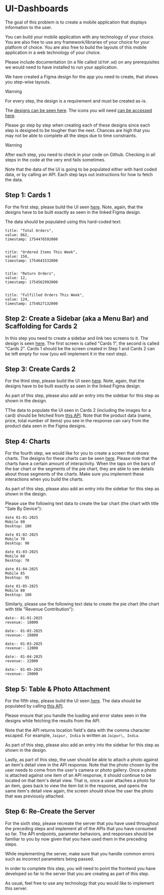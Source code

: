 # UI-Dashboards

The goal of this problem is to create a mobile application that displays information to the user.

You can build your mobile application with any technology of your choice. You are also free to use any framework/libraries of your choice for your platform of choice. You are also free to build the layouts of this mobile application in a web technology of your choice.

Please include documentation (in a file called `SETUP.md`) on any prerequisites we would need to have installed to run your application.

We have created a Figma design for the app you need to create, that shows you step-wise layouts.

> [!WARNING]
> For every step, the design is a requirement and must be created as-is.

The [designs can be seen here](https://www.figma.com/design/qlX9bngOXoPGdZm6vfF4CM/Interview-Designs--Mobile-?node-id=0-1&p=f&t=b0fyLnopnZLzHuAq-0). The icons you will need [can be accessed here](https://drive.google.com/drive/folders/1XNsmc8kPt9Mash5ycsjQVrFK-qQXCq1K?usp=sharing).

Please go step by step when creating each of these designs since each step is designed to be tougher than the next. Chances are high that you may not be able to complete all the steps due to time constraints.

> [!WARNING]
> After each step, you need to check in your code on Github. Checking in all steps in the code at the very end fails sometimes.

Note that the data of the UI is going to be populated either with hard coded data, or by calling an API. Each step lays out instructions for how to fetch the data.

## Step 1: Cards 1

For the first step, please build the UI seen [here](https://www.figma.com/design/qlX9bngOXoPGdZm6vfF4CM/Interview-Designs--Mobile-?node-id=2003-1355&t=b0fyLnopnZLzHuAq-4). Note, again, that the designs have to be built exactly as seen in the linked Figma design.

The data should be populated using this hard-coded text:

```
title: "Total Orders",
value: 862,
timestamp: 1754476592000


title: "Ordered Items This Week",
value: 156,
timestamp: 1754641532000


title: "Return Orders",
value: 12,
timestamp: 1754562992000


title: "Fulfilled Orders This Week",
value: 124,
timestamp: 1754627132000
```

## Step 2: Create a Sidebar (aka a Menu Bar) and Scaffolding for Cards 2

In this step you need to create a sidebar and link two screens to it. The design is seen [here](https://www.figma.com/design/qlX9bngOXoPGdZm6vfF4CM/Interview-Designs--Mobile-?node-id=2003-1433&t=b0fyLnopnZLzHuAq-4). The first screen is called "Cards 1", the second is called "Cards 2". Cards 1 should be the screen created in Step 1 and Cards 2 can be left empty for now (you will implement it in the next step).

## Step 3: Create Cards 2

For the third step, please build the UI seen [here](https://www.figma.com/design/qlX9bngOXoPGdZm6vfF4CM/Interview-Designs--Mobile-?node-id=2003-781&t=b0fyLnopnZLzHuAq-4). Note, again, that the designs have to be built exactly as seen in the linked Figma design.

As part of this step, please also add an entry into the sidebar for this step as shown in the design.

TThe data to populate the UI seen in Cards 2 (including the images for a card) should be fetched from [this API](http://interview.surya-digital.in/get-products). Note that the product data (name, price, total number of items) you see in the response can vary from the product data seen in the Figma designs.

## Step 4: Charts

For the fourth step, we would like for you to create a screen that shows charts. The designs for these charts can be seen [here](https://www.figma.com/design/qlX9bngOXoPGdZm6vfF4CM/Interview-Designs--Mobile-?node-id=2003-524&t=b0fyLnopnZLzHuAq-4). Please note that the charts have a certain amount of interactivity. When the taps on the bars of the bar chart or the segments of the pie chart, they are able to see details about those segments of the charts. Make sure you implement these interactions when you build the charts.

As part of this step, please also add an entry into the sidebar for this step as shown in the design.

Please use the following text data to create the bar chart (the chart with title "Sale By Device"):

```
date 01-01-2025  
Mobile 80  
Desktop: 100  

date 01-02-2025  
Mobile 70  
Desktop: 90  

date 01-03-2025  
Mobile 60  
Desktop: 70  

date 01-04-2025  
Mobile 85  
Desktop: 95  

date 01-05-2025  
Mobile 80  
Desktop: 100
```

Similarly, please use the following text data to create the pie chart (the chart with title "Revenue Contribution"):

```
date:- 01-01-2025  
revenue:- 18000  

date:- 01-02-2025  
revenue:- 28000  

date:- 01-03-2025  
revenue:- 12000  

date:- 01-04-2025  
revenue:- 22000  

date:- 01-05-2025  
revenue:- 20000  
```

## Step 5: Table & Photo Attachment

For the fifth step, please build the UI seen [here](https://www.figma.com/design/qlX9bngOXoPGdZm6vfF4CM/Interview-Designs--Mobile-?node-id=2003-77&t=b0fyLnopnZLzHuAq-4). The data should be populated by calling [this API](http://interview.surya-digital.in/get-people-list).

Please ensure that you handle the loading and error states seen in the designs while fetching the results from the API.

Note that the API returns location field's data with the comma character escaped. For example, `Jaipur, India` is written as `Jaipur\, India`.

As part of this step, please also add an entry into the sidebar for this step as shown in the design.

Lastly, as part of this step, the user should be able to attach a photo against an item's detail view in the API response. Note that the photo chosen by the user needs to come from the user's camera or photo gallery. Once a photo is attached against one item of an API response, it should continue to be located on that item's detail view. That is, once a user attaches a photo for an item, goes back to view the item list in the response, and opens the same item's detail view again, the screen should show the user the photo that was previously attached.

## Step 6: Re-Create the Server

For the sixth step, please recreate the server that you have used throughout the preceding steps and implement all of the APIs that you have consumed so far. The API endpoints, parameter behaviors, and responses should be familiar to you by now given that you have used them in the preceding steps.

While implementing the server, make sure that you handle common errors such as incorrect parameters being passed.

In order to complete this step, you will need to point the frontend you have developed so far to the server that you are creating as part of this step.

As usual, feel free to use any technology that you would like to implement this server.
